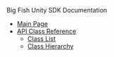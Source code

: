 Big Fish Unity SDK Documentation

  - [Main Page](index.html)
  - [API Class Reference](annotated.html)
      - [Class List](annotated.html)
      - [Class Hierarchy](hierarchy.html)
